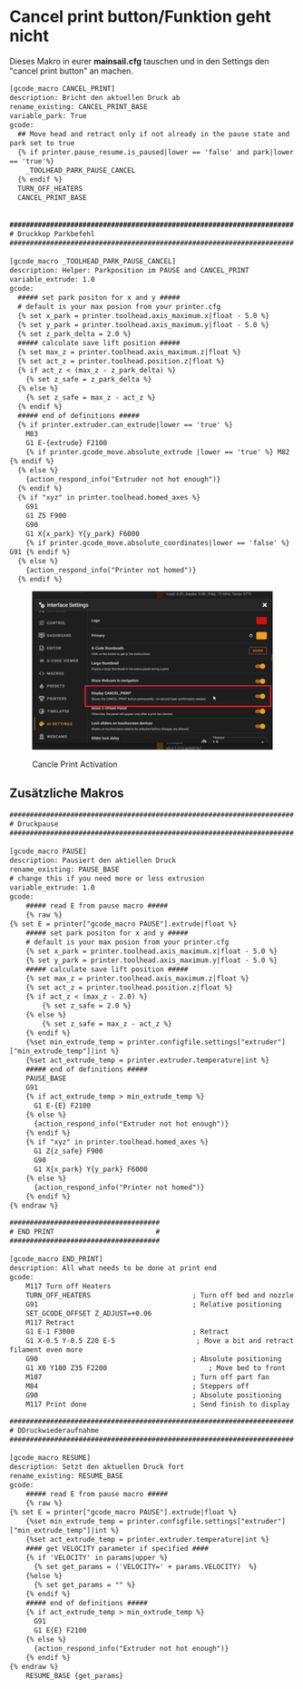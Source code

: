 # Cancel print button/Funktion geht nicht

Dieses Makro in eurer **mainsail.cfg** tauschen und in den Settings den "cancel print button" an machen.

<pre><code>[gcode_macro CANCEL_PRINT]
description: Bricht den aktuellen Druck ab
rename_existing: CANCEL_PRINT_BASE
variable_park: True
gcode:
  ## Move head and retract only if not already in the pause state and park set to true
  {% if printer.pause_resume.is_paused|lower == 'false' and park|lower == 'true'%}
    _TOOLHEAD_PARK_PAUSE_CANCEL
  {% endif %}
  TURN_OFF_HEATERS
  CANCEL_PRINT_BASE

<strong>
</strong><strong>######################################################################
</strong># Druckkop Parkbefehl
######################################################################

[gcode_macro _TOOLHEAD_PARK_PAUSE_CANCEL]
description: Helper: Parkposition im PAUSE and CANCEL_PRINT
variable_extrude: 1.0
gcode:
  ##### set park positon for x and y #####
  # default is your max posion from your printer.cfg
  {% set x_park = printer.toolhead.axis_maximum.x|float - 5.0 %}
  {% set y_park = printer.toolhead.axis_maximum.y|float - 5.0 %}
  {% set z_park_delta = 2.0 %}
  ##### calculate save lift position #####
  {% set max_z = printer.toolhead.axis_maximum.z|float %}
  {% set act_z = printer.toolhead.position.z|float %}
  {% if act_z &#x3C; (max_z - z_park_delta) %}
    {% set z_safe = z_park_delta %}
  {% else %}
    {% set z_safe = max_z - act_z %}
  {% endif %}
  ##### end of definitions #####
  {% if printer.extruder.can_extrude|lower == 'true' %}
    M83
    G1 E-{extrude} F2100
    {% if printer.gcode_move.absolute_extrude |lower == 'true' %} M82 {% endif %}
  {% else %}
    {action_respond_info("Extruder not hot enough")}
  {% endif %}
  {% if "xyz" in printer.toolhead.homed_axes %}
    G91
    G1 Z5 F900
    G90
    G1 X{x_park} Y{y_park} F6000
    {% if printer.gcode_move.absolute_coordinates|lower == 'false' %} G91 {% endif %}
  {% else %}
    {action_respond_info("Printer not homed")}
  {% endif %}
</code></pre>

<figure><img src="../../../.gitbook/assets/cancle_print.jpg" alt=""><figcaption><p>Cancle Print Activation</p></figcaption></figure>

## Zusätzliche Makros

```
######################################################################
# Druckpause
######################################################################

[gcode_macro PAUSE]
description: Pausiert den aktiellen Druck
rename_existing: PAUSE_BASE
# change this if you need more or less extrusion
variable_extrude: 1.0
gcode:
    ##### read E from pause macro #####
    {% raw %}
{% set E = printer["gcode_macro PAUSE"].extrude|float %}
    ##### set park positon for x and y #####
    # default is your max posion from your printer.cfg
    {% set x_park = printer.toolhead.axis_maximum.x|float - 5.0 %}
    {% set y_park = printer.toolhead.axis_maximum.y|float - 5.0 %}
    ##### calculate save lift position #####
    {% set max_z = printer.toolhead.axis_maximum.z|float %}
    {% set act_z = printer.toolhead.position.z|float %}
    {% if act_z < (max_z - 2.0) %}
        {% set z_safe = 2.0 %}
    {% else %}
        {% set z_safe = max_z - act_z %}
    {% endif %}
    {%set min_extrude_temp = printer.configfile.settings["extruder"]["min_extrude_temp"]|int %}
    {%set act_extrude_temp = printer.extruder.temperature|int %}
    ##### end of definitions #####
    PAUSE_BASE
    G91
    {% if act_extrude_temp > min_extrude_temp %}
      G1 E-{E} F2100
    {% else %}
      {action_respond_info("Extruder not hot enough")}
    {% endif %}
    {% if "xyz" in printer.toolhead.homed_axes %}
      G1 Z{z_safe} F900
      G90
      G1 X{x_park} Y{y_park} F6000
    {% else %}
      {action_respond_info("Printer not homed")}
    {% endif %}
{% endraw %} 
```

```
#####################################
# END PRINT                         #
#####################################

[gcode_macro END_PRINT]
description: All what needs to be done at print end
gcode:
    M117 Turn off Heaters
    TURN_OFF_HEATERS                         ; Turn off bed and nozzle
	G91                                      ; Relative positioning
    SET_GCODE_OFFSET Z_ADJUST=+0.06
	M117 Retract
    G1 E-1 F3000                             ; Retract
	G1 X-0.5 Y-0.5 Z20 E-5                    ; Move a bit and retract filament even more
	G90                                      ; Absolute positioning
	G1 X0 Y180 Z35 F2200                         ; Move bed to front
	M107                                     ; Turn off part fan
	M84                                      ; Steppers off
	G90                                      ; Absolute positioning
	M117 Print done                          ; Send finish to display
```

```
######################################################################
# DDruckwiederaufnahme
######################################################################
    
[gcode_macro RESUME]
description: Setzt den aktuellen Druck fort
rename_existing: RESUME_BASE
gcode:
    ##### read E from pause macro #####
    {% raw %}
{% set E = printer["gcode_macro PAUSE"].extrude|float %}
    {%set min_extrude_temp = printer.configfile.settings["extruder"]["min_extrude_temp"]|int %}
    {%set act_extrude_temp = printer.extruder.temperature|int %}
    #### get VELOCITY parameter if specified ####
    {% if 'VELOCITY' in params|upper %}
      {% set get_params = ('VELOCITY=' + params.VELOCITY)  %}
    {%else %}
      {% set get_params = "" %}
    {% endif %}
    ##### end of definitions #####
    {% if act_extrude_temp > min_extrude_temp %}
      G91
      G1 E{E} F2100
    {% else %}
      {action_respond_info("Extruder not hot enough")}
    {% endif %}
{% endraw %}  
    RESUME_BASE {get_params}
```
